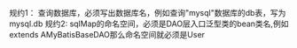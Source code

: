 规约1：
查询数据库，必须写出数据库名，例如查询"mysql"数据库的db表，写为mysql.db
规约2:
sqlMap的命名空间，必须是DAO层入口泛型类的bean类名,例如extends AMyBatisBaseDAO<User>那么命名空间就必须是User